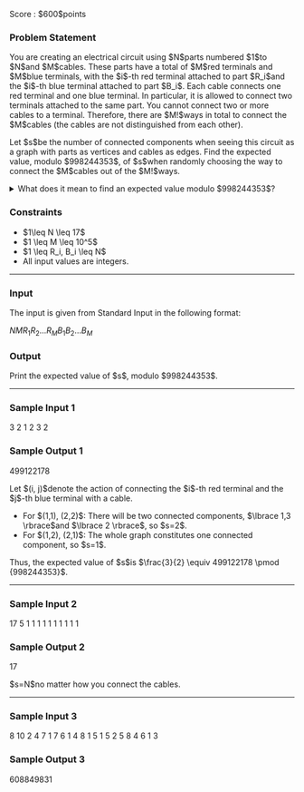 
<div>

<span>

<span>

<p>
Score : $600$points
</p>

<div>

<section>

### **Problem Statement**

<p>
You are creating an electrical circuit using $N$parts numbered $1$to $N$and $M$cables. 
These parts have a total of $M$red terminals and $M$blue terminals, with the $i$-th red terminal attached to part $R_i$and the $i$-th blue terminal attached to part $B_i$. 
Each cable connects one red terminal and one blue terminal. 
In particular, it is allowed to connect two terminals attached to the same part.
You cannot connect two or more cables to a terminal. 
Therefore, there are $M!$ways in total to connect the $M$cables (the cables are not distinguished from each other).
</p>

<p>
Let $s$be the number of connected components when seeing this circuit as a graph with parts as vertices and cables as edges. 
Find the expected value, modulo $998244353$, of $s$when randomly choosing the way to connect the $M$cables out of the $M!$ways.
</p>

<details>

<summary>
What does it mean to find an expected value modulo $998244353$?
</summary>
It can be proved that the sought expected value is always a rational number.  
Also, under the constraints of this problem, it can be proved that when this value is expressed as $\frac{P}{Q}$using two coprime integers $P$and $Q$, there is exactly one integer $R$that satisfies $R \times Q \equiv P\pmod{998244353}$and $0 \leq R \lt 998244353$.
Find this $R$.

</details>

</section>

</div>

<div>

<section>

### **Constraints**

<ul>

<li>
$1\leq N \leq 17$
</li>

<li>
$1 \leq M \leq 10^5$
</li>

<li>
$1 \leq R_i, B_i \leq N$
</li>

<li>
All input values are integers.
</li>

</ul>

</section>

</div>

---

<div>

<div>

<section>

### **Input**

<p>
The input is given from Standard Input in the following format:
</p>

<div>

$N$$M$$R_1$$R_2$$\dots$$R_M$$B_1$$B_2$$\dots$$B_M$
</div>

</section>

</div>

<div>

<section>

### **Output**

<p>
Print the expected value of $s$, modulo $998244353$.
</p>

</section>

</div>

</div>

---

<div>

<section>

### **Sample Input 1**

<div>

3 2
1 2
3 2

</div>

</section>

</div>

<div>

<section>

### **Sample Output 1**

<div>

499122178

</div>

<p>
Let $(i, j)$denote the action of connecting the $i$-th red terminal and the $j$-th blue terminal with a cable.
</p>

<ul>

<li>
For $(1,1), (2,2)$: There will be two connected components, $\lbrace 1,3 \rbrace$and $\lbrace 2 \rbrace$, so $s=2$.
</li>

<li>
For $(1,2), (2,1)$: The whole graph constitutes one connected component, so $s=1$.
</li>

</ul>

<p>
Thus, the expected value of $s$is $\frac{3}{2} \equiv 499122178 \pmod {998244353}$.
</p>

</section>

</div>

---

<div>

<section>

### **Sample Input 2**

<div>

17 5
1 1 1 1 1
1 1 1 1 1

</div>

</section>

</div>

<div>

<section>

### **Sample Output 2**

<div>

17

</div>

<p>
$s=N$no matter how you connect the cables.
</p>

</section>

</div>

---

<div>

<section>

### **Sample Input 3**

<div>

8 10
2 4 7 1 7 6 1 4 8 1
5 1 5 2 5 8 4 6 1 3

</div>

</section>

</div>

<div>

<section>

### **Sample Output 3**

<div>

608849831

</div>

</section>

</div>

</span>

</span>

</div>
